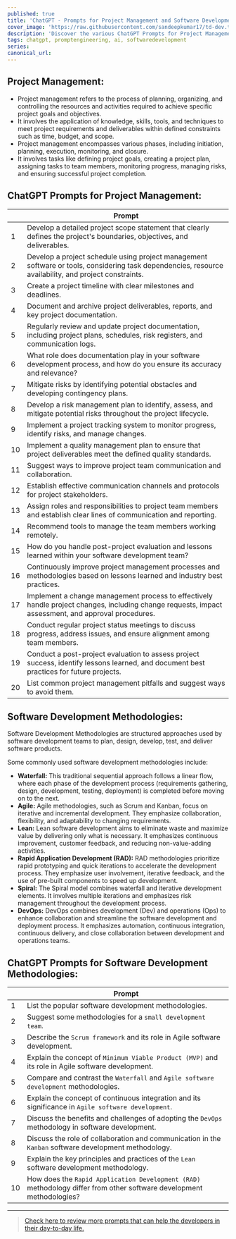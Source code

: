```yaml
---
published: true
title: 'ChatGPT - Prompts for Project Management and Software Development Methodologies'
cover_image: 'https://raw.githubusercontent.com/sandeepkumar17/td-dev.to/master/assets/blog-cover/chat-gpt-prompts.jpg'
description: 'Discover the various ChatGPT Prompts for Project Management and Software Development Methodologies'
tags: chatgpt, promptengineering, ai, softwaredevelopment
series:
canonical_url:
---
```


## Project Management:
* Project management refers to the process of planning, organizing, and controlling the resources and activities required to achieve specific project goals and objectives.
* It involves the application of knowledge, skills, tools, and techniques to meet project requirements and deliverables within defined constraints such as time, budget, and scope.
* Project management encompasses various phases, including initiation, planning, execution, monitoring, and closure.
* It involves tasks like defining project goals, creating a project plan, assigning tasks to team members, monitoring progress, managing risks, and ensuring successful project completion.

## ChatGPT Prompts for Project Management:

|  | Prompt |
| --- | --- |
| 1 | Develop a detailed project scope statement that clearly defines the project's boundaries, objectives, and deliverables. |
| 2 | Develop a project schedule using project management software or tools, considering task dependencies, resource availability, and project constraints. |
| 3 | Create a project timeline with clear milestones and deadlines. |
| 4 | Document and archive project deliverables, reports, and key project documentation. |
| 5 | Regularly review and update project documentation, including project plans, schedules, risk registers, and communication logs. |
| 6 | What role does documentation play in your software development process, and how do you ensure its accuracy and relevance? |
| 7 | Mitigate risks by identifying potential obstacles and developing contingency plans. |
| 8 | Develop a risk management plan to identify, assess, and mitigate potential risks throughout the project lifecycle. |
| 9 | Implement a project tracking system to monitor progress, identify risks, and manage changes. |
| 10 | Implement a quality management plan to ensure that project deliverables meet the defined quality standards. |
| 11 | Suggest ways to improve project team communication and collaboration. |
| 12 | Establish effective communication channels and protocols for project stakeholders. |
| 13 | Assign roles and responsibilities to project team members and establish clear lines of communication and reporting. |
| 14 | Recommend tools to manage the team members working remotely. |
| 15 | How do you handle post-project evaluation and lessons learned within your software development team?  |
| 16 | Continuously improve project management processes and methodologies based on lessons learned and industry best practices. |
| 17 | Implement a change management process to effectively handle project changes, including change requests, impact assessment, and approval procedures. |
| 18 | Conduct regular project status meetings to discuss progress, address issues, and ensure alignment among team members. |
| 19 | Conduct a post-project evaluation to assess project success, identify lessons learned, and document best practices for future projects. |
| 20 | List common project management pitfalls and suggest ways to avoid them. |

## Software Development Methodologies:
Software Development Methodologies are structured approaches used by software development teams to plan, design, develop, test, and deliver software products.

Some commonly used software development methodologies include:
* **Waterfall:** This traditional sequential approach follows a linear flow, where each phase of the development process (requirements gathering, design, development, testing, deployment) is completed before moving on to the next.
* **Agile:** Agile methodologies, such as Scrum and Kanban, focus on iterative and incremental development. They emphasize collaboration, flexibility, and adaptability to changing requirements.
* **Lean:** Lean software development aims to eliminate waste and maximize value by delivering only what is necessary. It emphasizes continuous improvement, customer feedback, and reducing non-value-adding activities.
* **Rapid Application Development (RAD):** RAD methodologies prioritize rapid prototyping and quick iterations to accelerate the development process. They emphasize user involvement, iterative feedback, and the use of pre-built components to speed up development.
* **Spiral:** The Spiral model combines waterfall and iterative development elements. It involves multiple iterations and emphasizes risk management throughout the development process.
* **DevOps:** DevOps combines development (Dev) and operations (Ops) to enhance collaboration and streamline the software development and deployment process. It emphasizes automation, continuous integration, continuous delivery, and close collaboration between development and operations teams.

## ChatGPT Prompts for Software Development Methodologies:

|  | Prompt |
| --- | --- |
| 1 | List the popular software development methodologies. |
| 2 | Suggest some methodologies for a `small development team`. |
| 3 | Describe the `Scrum framework` and its role in Agile software development. |
| 4 | Explain the concept of `Minimum Viable Product (MVP)` and its role in Agile software development. |
| 5 | Compare and contrast the `Waterfall` and `Agile software development` methodologies. |
| 6 | Explain the concept of continuous integration and its significance in `Agile software development`. |
| 7 | Discuss the benefits and challenges of adopting the `DevOps` methodology in software development. |
| 8 | Discuss the role of collaboration and communication in the `Kanban` software development methodology. |
| 9 | Explain the key principles and practices of the `Lean` software development methodology. |
| 10 | How does the `Rapid Application Development (RAD)` methodology differ from other software development methodologies? |

---
> [Check here to review more prompts that can help the developers in their day-to-day life.](https://dev.to/techiesdiary/chatgpt-prompts-for-developers-216d)
